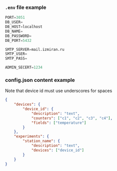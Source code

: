 
### `.env` file example
```py
PORT=3051
DB_USER=
DB_HOST=localhost
DB_NAME=
DB_PASSWORD=
DB_PORT=5432

SMTP_SERVER=mail.izmiran.ru
SMTP_USER=
SMTP_PASS=

ADMIN_SECERT=1234
```

### config.json content example

Note that device id must use underscores for spaces

```json
{
	"devices": {
		"device_id": {
			"description": "text",
			"counters": ["c1", "c2", "c3", "c4"],
			"fields": ["temperature"]
		}
	},
	"experiments": {
		"station_name": {
			"description": "text",
			"devices": ["device_id"]
		}
	}
}
```
